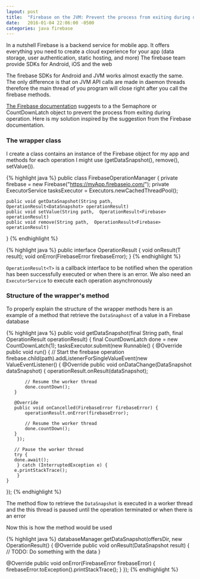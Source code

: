```yaml
---
layout: post
title:  "Firebase on the JVM: Prevent the process from exiting during operations"
date:   2016-01-04 22:06:00 -0500
categories: java firebase
---
```


In a nutshell Firebase is a backend service for mobile app. 
It offers everything you need to create a cloud experience for your app (data storage, user authentication, static hosting, and more)
The firebase team provide SDKs for Android, iOS and the web

The firebase SDKs for Android and JVM works almost exactly the same. 
The only difference is that on JVM API calls are made in daemon threads therefore the main thread of you program will close right after you call the firebase methods. 

[The Firebase documentation][firebase-docs] suggests to a the Semaphore or CountDownLatch object to prevent the process from exiting during operation.
Here is my solution inspired by the suggestion from the Firebase documentation.

### The wrapper class
I create a class contains an instance of the Firebase object for my app and methods for each operation
I might use (getDataSnapshot(), remove(), setValue()).

{% highlight java %}
public class FirebaseOperationManager {
    private firebase = new Firebase("https://myApp.firebaseio.com/");
    private ExecutorService tasksExecutor = Executors.newCachedThreadPool();
    
    public void getDataSnapshot(String path,  OperationResult<DataSnapshot> operationResult)
    public void setValue(String path,  OperationResult<Firebase> operationResult)
    public void remove(String path,  OperationResult<Firebase> operationResult)
    
}
{% endhighlight %}

{% highlight java %}
public interface OperationResult<T> {
    void onResult(T result);
    void onError(FirebaseError firebaseError);
}
{% endhighlight %}


```OperationResult<T>``` is a callback interface to be notified when the operation has been successfully executed or when there is an error.
We also need an ```ExecutorService``` to execute each operation asynchronously

### Structure of the wrapper's method
To properly explain the structure of the wrapper methods here is an example of a method that retrieve the ```DataSnaphost``` of a value
in a Firebase database

{% highlight java %}
public void getDataSnapshot(final String path, final OperationResult<DataSnapshot> operationResult) {
    final CountDownLatch done = new CountDownLatch(1);
    tasksExecutor.submit(new Runnable() {
        @Override
        public void run() {
       // Start the firebase operation
       firebase.child(path).addListenerForSingleValueEvent(new ValueEventListener() {
       @Override
       public void onDataChange(DataSnapshot dataSnapshot) {
           operationResult.onResult(dataSnapshot);
           
           // Resume the worker thread
           done.countDown();
       }

       @Override
       public void onCancelled(FirebaseError firebaseError) {
           operationResult.onError(firebaseError);
           
           // Resume the worker thread
           done.countDown();
       }
        });
       
       // Pause the worker thread
       try {
       done.await();
        } catch (InterruptedException e) {
       e.printStackTrace();
        }
    }
});
{% endhighlight %}

The method flow to retrieve the ```DataSnapshot``` is executed in a worker thread and the this thread is paused
until the operation terminated or when there is an error

Now this is how the method would be used

{% highlight java %}
databaseManager.getDataSnapshot(offersDir, new OperationResult<DataSnapshot>() { 
   @Override 
   public void onResult(DataSnapshot result) { 
      // TODO: Do something with the data
   } 
 
   @Override 
   public void onError(FirebaseError firebaseError) { 
      firebaseError.toException().printStackTrace();
   } 
}); 
{% endhighlight %}

[firebase-website]: https://www.firebase.com/docs/android
[firebase-docs]: https://www.firebase.com/docs/android/guide/saving-data.html#section-other-runtimes
